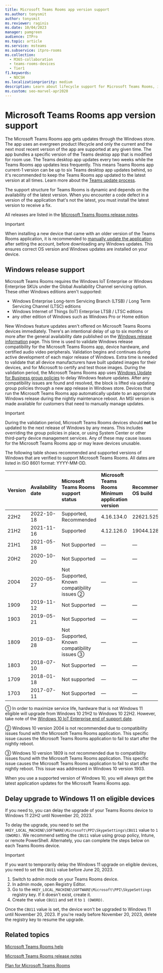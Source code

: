 ```yaml
---
title: Microsoft Teams Rooms app version support
ms.author: tonysmit
author: tonysmit
ms.reviewer: raginis
ms.date: 10/04/2023
manager: pamgreen
audience: ITPro
ms.topic: article
ms.service: msteams
ms.subservice: itpro-rooms
ms.collection: 
  - M365-collaboration
  - teams-rooms-devices
  - Tier1
f1.keywords: 
  - NOCSH
ms.localizationpriority: medium
description: Learn about lifecycle support for Microsoft Teams Rooms, including the dynamic support structure and its phases.
ms.custom: seo-marvel-apr2020
---
```


# Microsoft Teams Rooms app version support
 
The Microsoft Teams Rooms app gets updates through the Windows store. The app uses an evergreen product lifecycle and only the current and the next most recent version of the app are supported at any given time. The app bundles a specific version of the Teams desktop app that is modified for room use. The Teams desktop app updates every two weeks while the Teams Rooms app updates less frequently. This means Teams Rooms app current-1 version can be up to six Teams desktop app updates behind, so it's recommended to keep the Teams Rooms app updated to the latest version at all times. Learn more about the [Teams update process](../teams-client-update.md).

The support structure for Teams Rooms is dynamic and depends on the availability of the latest version. When you encounter a code defect in a version of the application that's not the latest, you must install the latest version to receive a fix.

All releases are listed in the [Microsoft Teams Rooms release notes](rooms-release-note.md).

> [!IMPORTANT]
> When installing a new device that came with an older version of the Teams Rooms application, it is recommended to [manually update the application](manual-update.md) after setting the account, before downloading any Windows updates. This ensures correct OS version and Windows updates are installed on your device.  

## Windows release support

Microsoft Teams Rooms requires the  Windows IoT Enterprise or Windows Enterprise SKUs under the Global Availability Channel servicing option. These other Windows editions aren't supported:

- Windows Enterprise Long-term Servicing Branch (LTSB) / Long Term Servicing Channel (LTSC) editions
- Windows Internet of Things (IoT) Enterprise LTSB / LTSC editions
- any other edition of Windows such as Windows Pro or Home edition

New Windows feature updates aren't offered on Microsoft Teams Rooms devices immediately. There's an intentional delay of up to six months or more after the general availability date published on the [Windows release information](/windows/release-information/) page. This time is used to validate Windows release compatibility for the Microsoft Teams Rooms app, device hardware, and certified audio video peripherals. Validation begins and continues during active development of each major release of Windows. Extra time is needed to validate that all device manufacturers have built updated images for their devices, and for Microsoft to certify and test those images. During the validation period, the Microsoft Teams Rooms app uses [Windows Update for Business group policies](/windows/deployment/update/waas-manage-updates-wufb) to delay Windows feature updates. After any compatibility issues are found and resolved, the block is lifted via updating group policies through a new app release in Windows store. Devices that run the Microsoft Teams Rooms app automatically update to an appropriate Windows release during the nightly maintenance reboot. An MSI version is made available for customers that need to manually manage updates.  

> [!IMPORTANT]
> During the validation period, Microsoft Teams Rooms devices should **not** be updated to the next release of Windows by any means. This includes overriding the group policies in place, or using System Center or other third-party device management services. Any of these may cause issues for the Microsoft Teams Rooms app or may leave devices unusable.  

The following table shows recommended and supported versions of Windows that are verified to support Microsoft Teams Rooms. All dates are listed in ISO 8601 format: YYYY-MM-DD.

| Version | Availability date | Microsoft Teams Rooms support status                    | Microsoft Teams Rooms Minimum application version | Recommended OS build |
|:--------|:------------------|:--------------------------------------------------------|:--------------------------------------------------|:---------------------|
| 22H2    | 2022-10-18        | Supported,<br>Recommended                               | 4.16.134.0                                        | 22621.525 &#x2780;  |
| 21H2    | 2021-11-16        | Supported                                               | 4.12.126.0                                        | 19044.1288           |
| 21H1    | 2021-05-18        | Not Supported                                           | &#x2014;                                          | &#x2014;             |
| 20H2    | 2020-10-20        | Not Supported                                           | &#x2014;                                          | &#x2014;             |
| 2004    | 2020-05-27        | Not Supported, <br/>Known compatibility issues  &#x2781;| &#x2014;                                          | &#x2014;             |
| 1909    | 2019-11-12        | Not Supported                                           | &#x2014;                                          | &#x2014;             |
| 1903    | 2019-05-21        | Not Supported                                           | &#x2014;                                          | &#x2014;             |
| 1809    | 2019-03-28        | Not Supported, <br/>Known compatibility issues &#x2782; | &#x2014;                                          | &#x2014;             |
| 1803    | 2018-07-10        | Not Supported                                           | &#x2014;                                          | &#x2014;             |
| 1709    | 2018-01-18        | Not supported                                           | &#x2014;                                          | &#x2014;             |
| 1703    | 2017-07-11        | Not Supported                                           | &#x2014;                                          | &#x2014;             |

&#x2780; In order to maximize service life, hardware that is not Windows 11 eligible will upgrade from Windows 10 21H2 to Windows 10 22H2. However, take note of the [Windows 10 IoT Enterprise end of support date](/lifecycle/products/windows-10-iot-enterprise).  

&#x2781; Windows 10 version 2004 is not recommended due to compatibility issues found with the Microsoft Teams Rooms application. This specific issue causes the Microsoft Teams Rooms application to fail to start after the nightly reboot.

&#x2782; Windows 10 version 1809 is not recommended due to compatibility issues found with the Microsoft Teams Rooms application. This specific issue causes the Microsoft Teams Rooms application to fail to start after the nightly reboot. This issue was addressed in  Windows 10 version 1903.  

When you use a supported version of Windows 10, you will always get the latest application updates for the Microsoft Teams Rooms app.  

## Delay upgrade to Windows 11 on eligible devices

If you need to, you can delay the upgrade of your Teams Rooms device to Windows 11 22H2 until November 20, 2023. 

To delay the upgrade, you need to set the `HKEY_LOCAL_MACHINE\SOFTWARE\Microsoft\PPI\SkypeSettings\CBU11` value to `1 (DWORD)`. We recommend setting the `CBU11` value using group policy, Intune, or remote PowerShell. Alternately, you can complete the steps below on each Teams Rooms device.

> [!IMPORTANT]
> If you want to temporarily delay the Windows 11 upgrade on eligible devices, you need to set the `CBU11` value before June 20, 2023.

1. Switch to admin mode on your Teams Rooms device.
2. In admin mode, open Registry Editor.
3. Go to the `HKEY_LOCAL_MACHINE\SOFTWARE\Microsoft\PPI\SkypeSettings` registry key. If it doesn't exist, create it.
4. Create the value `CBU11` and set it to `1 (DWORD)`.

Once the `CBU11` value is set, the device won't be upgraded to Windows 11 until November 20, 2023. If you're ready before November 20, 2023, delete the registry key to resume the upgrade.

## Related topics

[Microsoft Teams Rooms help](https://support.office.com/article/Skype-Room-Systems-version-2-help-e667f40e-5aab-40c1-bd68-611fe0002ba2)

[Microsoft Teams Rooms release notes](rooms-release-note.md)

[Plan for Microsoft Teams Rooms](rooms-plan.md)
